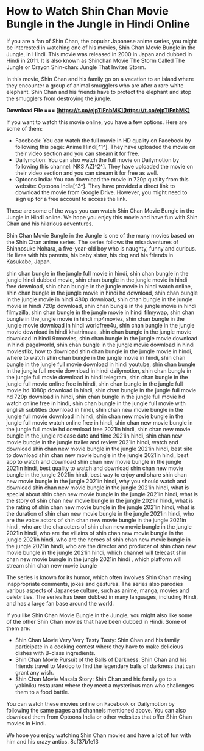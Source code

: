 # How to Watch Shin Chan Movie Bungle in the Jungle in Hindi Online
  
If you are a fan of Shin Chan, the popular Japanese anime series, you might be interested in watching one of his movies, Shin Chan Movie Bungle in the Jungle, in Hindi. This movie was released in 2000 in Japan and dubbed in Hindi in 2011. It is also known as Shinchan Movie The Storm Called The Jungle or Crayon Shin-chan: Jungle That Invites Storm.
  
In this movie, Shin Chan and his family go on a vacation to an island where they encounter a group of animal smugglers who are after a rare white elephant. Shin Chan and his friends have to protect the elephant and stop the smugglers from destroying the jungle.
 
**Download File === [https://t.co/ejpTiFnbMK](https://t.co/ejpTiFnbMK)**


  
If you want to watch this movie online, you have a few options. Here are some of them:
  
- Facebook: You can watch the full movie in HD quality on Facebook by following this page: Anime Hindi[^1^]. They have uploaded the movie on their video section and you can stream it for free.
- Dailymotion: You can also watch the full movie on Dailymotion by following this channel: NKS AZ[^2^]. They have uploaded the movie on their video section and you can stream it for free as well.
- Optoons India: You can download the movie in 720p quality from this website: Optoons India[^3^]. They have provided a direct link to download the movie from Google Drive. However, you might need to sign up for a free account to access the link.

These are some of the ways you can watch Shin Chan Movie Bungle in the Jungle in Hindi online. We hope you enjoy this movie and have fun with Shin Chan and his hilarious adventures.
  
Shin Chan Movie Bungle in the Jungle is one of the many movies based on the Shin Chan anime series. The series follows the misadventures of Shinnosuke Nohara, a five-year-old boy who is naughty, funny and curious. He lives with his parents, his baby sister, his dog and his friends in Kasukabe, Japan.
 
shin chan bungle in the jungle full movie in hindi,  shin chan bungle in the jungle hindi dubbed movie,  shin chan bungle in the jungle movie in hindi free download,  shin chan bungle in the jungle movie in hindi watch online,  shin chan bungle in the jungle movie in hindi hd download,  shin chan bungle in the jungle movie in hindi 480p download,  shin chan bungle in the jungle movie in hindi 720p download,  shin chan bungle in the jungle movie in hindi filmyzilla,  shin chan bungle in the jungle movie in hindi filmywap,  shin chan bungle in the jungle movie in hindi mp4moviez,  shin chan bungle in the jungle movie download in hindi worldfree4u,  shin chan bungle in the jungle movie download in hindi khatrimaza,  shin chan bungle in the jungle movie download in hindi 9xmovies,  shin chan bungle in the jungle movie download in hindi pagalworld,  shin chan bungle in the jungle movie download in hindi moviesflix,  how to download shin chan bungle in the jungle movie in hindi,  where to watch shin chan bungle in the jungle movie in hindi,  shin chan bungle in the jungle full movie download in hindi youtube,  shin chan bungle in the jungle full movie download in hindi dailymotion,  shin chan bungle in the jungle full movie download in hindi telegram,  shin chan bungle in the jungle full movie online free in hindi,  shin chan bungle in the jungle full movie hd 1080p download in hindi,  shin chan bungle in the jungle full movie hd 720p download in hindi,  shin chan bungle in the jungle full movie hd watch online free in hindi,  shin chan bungle in the jungle full movie with english subtitles download in hindi,  shin chan new movie bungle in the jungle full movie download in hindi,  shin chan new movie bungle in the jungle full movie watch online free in hindi,  shin chan new movie bungle in the jungle full movie hd download free 2021in hindi,  shin chan new movie bungle in the jungle release date and time 2021in hindi,  shin chan new movie bungle in the jungle trailer and review 2021in hindi,  watch and download shin chan new movie bungle in the jungle 2021in hindi,  best site to download shin chan new movie bungle in the jungle 2021in hindi,  best app to watch and download shin chan new movie bungle in the jungle 2021in hindi,  best quality to watch and download shin chan new movie bungle in the jungle 2021in hindi,  best way to enjoy and share shin chan new movie bungle in the jungle 2021in hindi,  why you should watch and download shin chan new movie bungle in the jungle 2021in hindi,  what is special about shin chan new movie bungle in the jungle 2021in hindi,  what is the story of shin chan new movie bungle in the jungle 2021in hindi,  what is the rating of shin chan new movie bungle in the jungle 2021in hindi,  what is the duration of shin chan new movie bungle in the jungle 2021in hindi,  who are the voice actors of shin chan new movie bungle in the jungle 2021in hindi,  who are the characters of shin chan new movie bungle in the jungle 2021in hindi,  who are the villains of shin chan new movie bungle in the jungle 2021in hindi,  who are the heroes of shin chan new movie bungle in the jungle 2021in hindi,  who are the director and producer of shin chan new movie bungle in the jungle 2021in hindi,  which channel will telecast shin chan new movie bungle in the jungle 2021in hindi ,  which platform will stream shin chan new movie bungle
  
The series is known for its humor, which often involves Shin Chan making inappropriate comments, jokes and gestures. The series also parodies various aspects of Japanese culture, such as anime, manga, movies and celebrities. The series has been dubbed in many languages, including Hindi, and has a large fan base around the world.
  
If you like Shin Chan Movie Bungle in the Jungle, you might also like some of the other Shin Chan movies that have been dubbed in Hindi. Some of them are:

- Shin Chan Movie Very Very Tasty Tasty: Shin Chan and his family participate in a cooking contest where they have to make delicious dishes with B-class ingredients.
- Shin Chan Movie Pursuit of the Balls of Darkness: Shin Chan and his friends travel to Mexico to find the legendary balls of darkness that can grant any wish.
- Shin Chan Movie Masala Story: Shin Chan and his family go to a yakiniku restaurant where they meet a mysterious man who challenges them to a food battle.

You can watch these movies online on Facebook or Dailymotion by following the same pages and channels mentioned above. You can also download them from Optoons India or other websites that offer Shin Chan movies in Hindi.
  
We hope you enjoy watching Shin Chan movies and have a lot of fun with him and his crazy antics.
 8cf37b1e13
 
